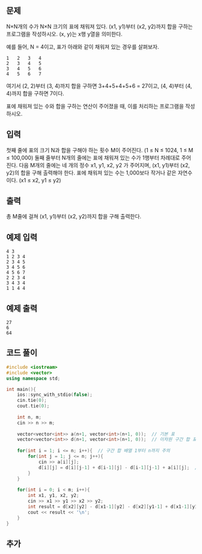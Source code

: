## 문제 
N×N개의 수가 N×N 크기의 표에 채워져 있다. (x1, y1)부터 (x2, y2)까지 합을 구하는 프로그램을 작성하시오. (x, y)는 x행 y열을 의미한다.

예를 들어, N = 4이고, 표가 아래와 같이 채워져 있는 경우를 살펴보자.

```
1	2	3	4
2	3	4	5
3	4	5	6
4	5	6	7
```


여기서 (2, 2)부터 (3, 4)까지 합을 구하면 3+4+5+4+5+6 = 27이고, (4, 4)부터 (4, 4)까지 합을 구하면 7이다.

표에 채워져 있는 수와 합을 구하는 연산이 주어졌을 때, 이를 처리하는 프로그램을 작성하시오.
## 입력
첫째 줄에 표의 크기 N과 합을 구해야 하는 횟수 M이 주어진다. (1 ≤ N ≤ 1024, 1 ≤ M ≤ 100,000) 둘째 줄부터 N개의 줄에는 표에 채워져 있는 수가 1행부터 차례대로 주어진다. 다음 M개의 줄에는 네 개의 정수 x1, y1, x2, y2 가 주어지며, (x1, y1)부터 (x2, y2)의 합을 구해 출력해야 한다. 표에 채워져 있는 수는 1,000보다 작거나 같은 자연수이다. (x1 ≤ x2, y1 ≤ y2)

## 출력
총 M줄에 걸쳐 (x1, y1)부터 (x2, y2)까지 합을 구해 출력한다.



## 예제 입력 
```
4 3
1 2 3 4
2 3 4 5
3 4 5 6
4 5 6 7
2 2 3 4
3 4 3 4
1 1 4 4
```

## 예제 출력  
```
27
6
64
```
## 코드 풀이
```c++
#include <iostream>
#include <vector>
using namespace std;

int main(){
    ios::sync_with_stdio(false);
    cin.tie(0);
    cout.tie(0);
    
    int n, m;
    cin >> n >> m;
    
    vector<vector<int>> a(n+1, vector<int>(n+1, 0));  // 기본 표
    vector<vector<int>> d(n+1, vector<int>(n+1, 0));  // 이차원 구간 합 표
    
    for(int i = 1; i <= n; i++){  // 구간 합 배열 1부터 n까지 주의
        for(int j = 1; j <= n; j++){
            cin >> a[i][j];
            d[i][j] = d[i][j-1] + d[i-1][j] - d[i-1][j-1] + a[i][j];  // 배열을 채우는 이차원 구간 합 공식
        }
    }
    
    for(int i = 0; i < m; i++){
        int x1, y1, x2, y2;
        cin >> x1 >> y1 >> x2 >> y2;
        int result = d[x2][y2] - d[x1-1][y2] - d[x2][y1-1] + d[x1-1][y1-1];  // 정해진 범위의 이차원 구간 합 구하는 공식
        cout << result << '\n';
    }
}
```
## 추가


